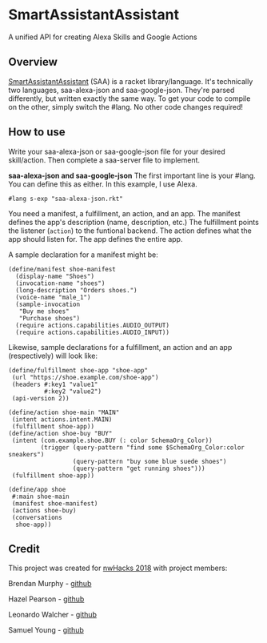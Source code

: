 # SmartAssistantAssistant
A unified API for creating Alexa Skills and Google Actions

## Overview

[SmartAssistantAssistant](smartassistantsquared.org) (SAA) is a racket library/language. 
It's technically two languages, saa-alexa-json and saa-google-json. 
They're parsed differently, but written exactly the same way. 
To get your code to compile on the other, simply switch the #lang. 
No other code changes required!

## How to use

Write your saa-alexa-json or saa-google-json file for your desired skill/action. Then complete a saa-server file to implement.

**saa-alexa-json and saa-google-json**
The first important line is your #lang. You can define this as either. In this example, I use Alexa.
```
#lang s-exp "saa-alexa-json.rkt"
```

You need a manifest, a fulfillment, an action, and an app. 
The manifest defines the app's description (name, description, etc.)
The fulfillment points the listener (`action`) to the funtional backend.
The action defines what the app should listen for.
The app defines the entire app.

A sample declaration for a manifest might be:
```
(define/manifest shoe-manifest
  (display-name "Shoes")
  (invocation-name "shoes")
  (long-description "Orders shoes.")
  (voice-name "male_1")
  (sample-invocation
   "Buy me shoes"
   "Purchase shoes")
  (require actions.capabilities.AUDIO_OUTPUT)
  (require actions.capabilities.AUDIO_INPUT))
 ```
 
 Likewise, sample declarations for a fulfillment, an action and an app (respectively) will look like:
 ```
 (define/fulfillment shoe-app "shoe-app"
  (url "https://shoe.example.com/shoe-app")
  (headers #:key1 "value1"
           #:key2 "value2")
  (api-version 2))
 ```
 ```
 (define/action shoe-main "MAIN"
  (intent actions.intent.MAIN)
  (fulfillment shoe-app))
(define/action shoe-buy "BUY"
  (intent (com.example.shoe.BUY (: color SchemaOrg_Color))
          (trigger (query-pattern "find some $SchemaOrg_Color:color sneakers")
                   (query-pattern "buy some blue suede shoes")
                   (query-pattern "get running shoes")))
  (fulfillment shoe-app))
 ```
 ```
 (define/app shoe
  #:main shoe-main
  (manifest shoe-manifest)
  (actions shoe-buy)
  (conversations
   shoe-app))
 ```

## Credit

This project was created for [nwHacks 2018](https://www.nwhacks.io/) with project members:

Brendan Murphy - [github](https://github.com/Shamrock-Frost)

Hazel Pearson - [github](https://github.com/trixiecatsrule)

Leonardo Walcher - [github](https://github.com/leonardow97)

Samuel Young - [github](https://github.com/young438)
